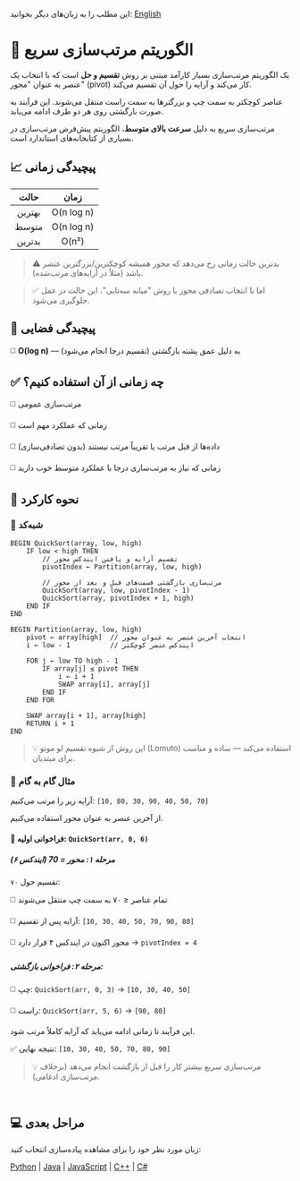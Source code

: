 این مطلب را به زبان‌های دیگر بخوانید: [English](/sorting/quick-sort/README.md)


# 🔴 الگوریتم مرتب‌سازی سریع

یک الگوریتم مرتب‌سازی بسیار کارآمد مبتنی بر روش **تقسیم و حل** است که با انتخاب یک عنصر به عنوان "محور" (pivot) کار می‌کند و آرایه را حول آن تقسیم می‌کند.

عناصر کوچکتر به سمت چپ و بزرگترها به سمت راست منتقل می‌شوند. این فرآیند به صورت بازگشتی روی هر دو طرف ادامه می‌یابد.

مرتب‌سازی سریع به دلیل **سرعت بالای متوسط**، الگوریتم پیش‌فرض مرتب‌سازی در بسیاری از کتابخانه‌های استاندارد است.

## 📈 پیچیدگی زمانی

| حالت       | زمان         |
|:---------:|:------------:|
| بهترین    | O(n log n)   |
| متوسط     | O(n log n)   |
| بدترین   | O(n²)        |

> ⚠️ بدترین حالت زمانی رخ می‌دهد که محور همیشه کوچکترین/بزرگترین عنصر باشد (مثلاً در آرایه‌های مرتب‌شده). 

> ✅ اما با انتخاب تصادفی محور یا روش "میانه سه‌تایی"، این حالت در عمل جلوگیری می‌شود.

## 💾 پیچیدگی فضایی
◻️ **O(log n)** — به دلیل عمق پشته بازگشتی (تقسیم درجا انجام می‌شود)

## ✅ چه زمانی از آن استفاده کنیم؟
◻️ مرتب‌سازی عمومی

◻️ زمانی که عملکرد مهم است

◻️ داده‌ها از قبل مرتب یا تقریباً مرتب نیستند (بدون تصادفی‌سازی)

◻️ زمانی که نیاز به مرتب‌سازی درجا با عملکرد متوسط خوب دارید

## 🔄 نحوه کارکرد

### 🧩 شبه‌کد

```text
BEGIN QuickSort(array, low, high)
    IF low < high THEN
        // تقسیم آرایه و یافتن ایندکس محور
        pivotIndex ← Partition(array, low, high)

        // مرتب‌سازی بازگشتی قسمت‌های قبل و بعد از محور
        QuickSort(array, low, pivotIndex - 1)
        QuickSort(array, pivotIndex + 1, high)
    END IF
END

BEGIN Partition(array, low, high)
    pivot ← array[high]  // انتخاب آخرین عنصر به عنوان محور
    i ← low - 1          // ایندکس عنصر کوچکتر

    FOR j ← low TO high - 1
        IF array[j] ≤ pivot THEN
            i ← i + 1
            SWAP array[i], array[j]
        END IF
    END FOR

    SWAP array[i + 1], array[high]
    RETURN i + 1
END
```
> 💡 این روش از شیوه تقسیم لو موتو (Lomuto) استفاده می‌کند — ساده و مناسب برای مبتدیان. 

### 🔄 مثال گام به گام
آرایه زیر را مرتب می‌کنیم: `‭[10, 80, 30, 90, 40, 50, 70]‬`

از آخرین عنصر به عنوان محور استفاده می‌کنیم.

#### 🔁 فراخوانی اولیه: `QuickSort(arr, 0, 6)`

##### مرحله ۱: محور = 70 (ایندکس ۶)
تقسیم حول `۷۰`:

◻️ تمام عناصر ≤ ۷۰ به سمت چپ منتقل می‌شوند

◻️ آرایه پس از تقسیم: `‭[10, 30, 40, 50, 70, 90, 80]‬`

◻️  محور اکنون در ایندکس ۴ قرار دارد → `pivotIndex = 4`

##### مرحله ۲: فراخوانی بازگشتی:

◻️ چپ: `QuickSort(arr, 0, 3)` → `‭[10, 30, 40, 50]‬`

◻️ راست: `QuickSort(arr, 5, 6)` → `‭[90, 80]‬`

این فرآیند تا زمانی ادامه می‌یابد که آرایه کاملاً مرتب شود.

✅ نتیجه نهایی: `‭[10, 30, 40, 50, 70, 80, 90]‬`

> 💡 مرتب‌سازی سریع بیشتر کار را قبل از بازگشت انجام می‌دهد (برخلاف مرتب‌سازی ادغامی). 

<br />

## 💻 مراحل بعدی
زبان مورد نظر خود را برای مشاهده پیاده‌سازی انتخاب کنید:

[Python](/sorting/quick-sort/python/quick_sort.py) | [Java](/sorting/quick-sort/java/QuickSort.java) | [JavaScript](/sorting/quick-sort/javascript/quick-sort.js) | [C++](/sorting/quick-sort/c++/quick_sort.cpp) | [C#](/sorting/quick-sort/csharp/QuickSort.cs)